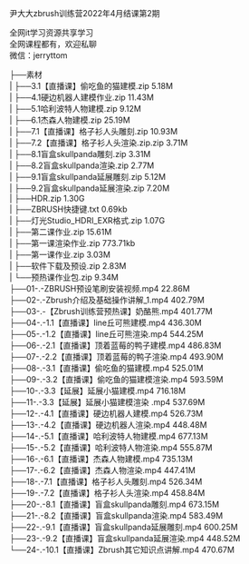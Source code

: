 尹大大zbrush训练营2022年4月结课第2期

全网it学习资源共享学习<br>全网课程都有，欢迎私聊<br>微信：jerryttom<br>

├──素材<br> | ├──3.1【直播课】偷吃鱼的猫建模.zip 5.18M<br> | ├──4.1硬边机器人建模作业.zip 11.43M<br> | ├──5.1哈利波特人物建模.zip 9.12M<br> | ├──6.1杰森人物建模.zip 25.19M<br> | ├──7.1【直播课】格子衫人头雕刻.zip 10.93M<br> | ├──7.2【直播课】格子衫人头渲染.zip.zip 3.71M<br> | ├──8.1盲盒skullpanda雕刻.zip 3.31M<br> | ├──8.2盲盒skullpanda渲染.zip 2.77M<br> | ├──9.1盲盒skullpanda延展雕刻.zip 5.12M<br> | ├──9.2盲盒skullpanda延展渲染.zip 7.20M<br> | ├──HDR.zip 1.30G<br> | ├──ZBRUSH快捷键.txt 0.69kb<br> | ├──灯光Studio_HDRI_EXR格式.zip 1.07G<br> | ├──第二课作业.zip 15.61M<br> | ├──第一课渲染作业.zip 773.71kb<br> | ├──第一课作业.zip 3.03M<br> | ├──软件下载及预设.zip 2.83M<br> | └──预热课作业包.zip 9.34M<br> ├──01-.-ZBRUSH预设笔刷安装视频.mp4 22.86M<br> ├──02-.-Zbrush介绍及基础操作讲解_1.mp4 402.79M<br> ├──03-.-【Zbrush训练营预热课】奶酪熊.mp4 401.77M<br> ├──04-.-1.1【直播课】line丘可熊建模.mp4 436.30M<br> ├──05-.-1.2【直播课】line丘可熊渲染.mp4 544.25M<br> ├──06-.-2.1【直播课】顶着蓝莓的鸭子建模.mp4 486.83M<br> ├──07-.-2.2【直播课】顶着蓝莓的鸭子渲染.mp4 493.90M<br> ├──08-.-3.1【直播课】偷吃鱼的猫建模.mp4 525.01M<br> ├──09-.-3.2【直播课】偷吃鱼的猫建模渲染.mp4 593.59M<br> ├──10-.-3.3【延展】延展小猫建模.mp4 716.18M<br> ├──11-.-3.3【延展】延展小猫建模渲染 .mp4 537.69M<br> ├──12-.-4.1【直播课】硬边机器人建模.mp4 526.73M<br> ├──13-.-4.2【直播课】硬边机器人渲染.mp4 448.48M<br> ├──14-.-5.1【直播课】哈利波特人物建模.mp4 677.13M<br> ├──15-.-5.2【直播课】哈利波特人物渲染.mp4 555.87M<br> ├──16-.-6.1【直播课】杰森人物建模.mp4 735.13M<br> ├──17-.-6.2【直播课】杰森人物渲染.mp4 447.41M<br> ├──18-.-7.1【直播课】格子衫人头雕刻.mp4 526.34M<br> ├──19-.-7.2【直播课】格子衫人头渲染.mp4 458.84M<br> ├──20-.-8.1【直播课】盲盒skullpanda雕刻.mp4 673.15M<br> ├──21-.-8.2【直播课】盲盒skullpanda渲染.mp4 583.49M<br> ├──22-.-9.1【直播课】盲盒skullpanda延展雕刻.mp4 600.25M<br> ├──23-.-9.2【直播课】盲盒skullpanda延展渲染.mp4 448.52M<br> └──24-.-10.1【直播课】Zbrush其它知识点讲解.mp4 470.67M